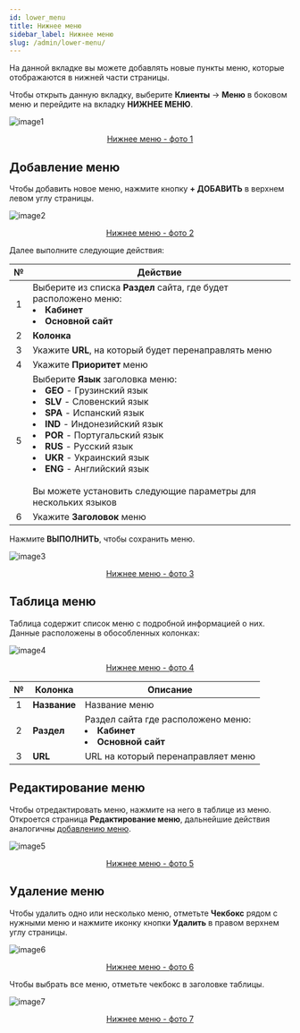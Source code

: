 ```yaml
---
id: lower_menu
title: Нижнее меню
sidebar_label: Нижнее меню
slug: /admin/lower-menu/
---
```


На данной вкладке вы можете добавлять новые пункты меню, которые отображаются в нижней части страницы.

Чтобы открыть данную вкладку, выберите **Клиенты** → **Меню** в боковом меню и перейдите на вкладку **НИЖНЕЕ МЕНЮ**.

![image1](/img/ru/admin_menu_lower_menu/image1.png "Нижнее меню") <center><u>Нижнее меню - фото 1</u></center>

## Добавление меню

Чтобы добавить новое меню, нажмите кнопку **+ ДОБАВИТЬ** в верхнем левом углу страницы.

![image2](/img/ru/admin_menu_lower_menu/image2.png "Нижнее меню") <center><u>Нижнее меню - фото 2</u></center>

Далее выполните следующие действия:

|  №  | Действие |
| :-: | -------- |
| 1 | Выберите из списка **Раздел** сайта, где будет расположено меню:<li>**Кабинет**</li><li>**Основной сайт**</li> |
| 2 | **Колонка** |
| 3 | Укажите **URL**, на который будет перенаправлять меню |
| 4 | Укажите **Приоритет** меню |
| 5 | Выберите **Язык** заголовка меню: <li>**GEO** - Грузинский язык</li><li>**SLV** - Словенский язык</li><li>**SPA** - Испанский язык</li><li>**IND** - Индонезийский язык</li><li>**POR** - Португальский язык</li><li>**RUS** - Русский язык</li><li>**UKR** - Украинский язык</li><li>**ENG** - Английский язык</li> <br/> Вы можете установить следующие параметры для нескольких языков |
| 6 | Укажите **Заголовок** меню |

Нажмите **ВЫПОЛНИТЬ**, чтобы сохранить меню.

![image3](/img/ru/admin_menu_lower_menu/image3.png "Нижнее меню") <center><u>Нижнее меню - фото 3</u></center>

## Таблица меню

Таблица содержит список меню с подробной информацией о них. Данные расположены в обособленных колонках:

![image4](/img/ru/admin_menu_lower_menu/image4.png "Нижнее меню") <center><u>Нижнее меню - фото 4</u></center>

|  №  | Колонка | Описание |
| :-: | ------- | -------- |
| 1 | **Название** | Название меню |
| 2 | **Раздел** | Раздел сайта где расположено меню:<li>**Кабинет**</li><li>**Основной сайт**</li> |
| 3 | **URL** | URL на который перенаправляет меню |

## Редактирование меню

Чтобы отредактировать меню, нажмите на него в таблице из меню. Откроется страница **Редактирование меню**, дальнейшие действия аналогичны [добавлению меню](#добавление-меню).

![image5](/img/ru/admin_menu_lower_menu/image5.png "Нижнее меню") <center><u>Нижнее меню - фото 5</u></center>

## Удаление меню

Чтобы удалить одно или несколько меню, отметьте **Чекбокс** рядом с нужными меню и нажмите иконку кнопки **Удалить** в правом верхнем углу страницы.

![image6](/img/ru/admin_menu_lower_menu/image6.png "Нижнее меню") <center><u>Нижнее меню - фото 6</u></center>

Чтобы выбрать все меню, отметьте чекбокс в заголовке таблицы.

![image7](/img/ru/admin_menu_lower_menu/image7.png "Нижнее меню") <center><u>Нижнее меню - фото 7</u></center>
